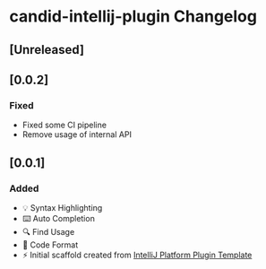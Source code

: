 <!-- Keep a Changelog guide -> https://keepachangelog.com -->

# candid-intellij-plugin Changelog

## [Unreleased]

## [0.0.2]
### Fixed
- Fixed some CI pipeline
- Remove usage of internal API

## [0.0.1] 
### Added
- 💡 Syntax Highlighting
- ⌨️ Auto Completion
- 🔍 Find Usage
- 💄 Code Format
- ⚡ Initial scaffold created from [IntelliJ Platform Plugin Template](https://github.com/JetBrains/intellij-platform-plugin-template)